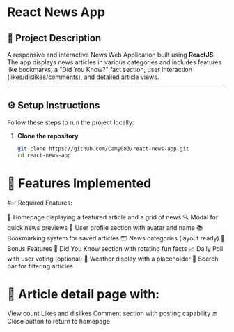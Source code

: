 # React News App

## 📌 Project Description

A responsive and interactive News Web Application built using **ReactJS**. The app displays news articles in various categories and includes features like bookmarks, a "Did You Know?" fact section, user interaction (likes/dislikes/comments), and detailed article views.

---

## ⚙️ Setup Instructions

Follow these steps to run the project locally:

1. **Clone the repository**  
   ```bash
   git clone https://github.com/Camy083/react-news-app.git
   cd react-news-app


# 🚀 Features Implemented

#✅ Required Features:

📰 Homepage displaying a featured article and a grid of news
🔍 Modal for quick news previews
👤 User profile section with avatar and name
📚 Bookmarking system for saved articles
🗂️ News categories (layout ready)
🌟 Bonus Features
🧠 Did You Know section with rotating fun facts
📈 Daily Poll with user voting (optional)
📡 Weather display with a placeholder
🔎 Search bar for filtering articles

# 📄 Article detail page with:

View count
Likes and dislikes
Comment section with posting capability
🔙 Close button to return to homepage

